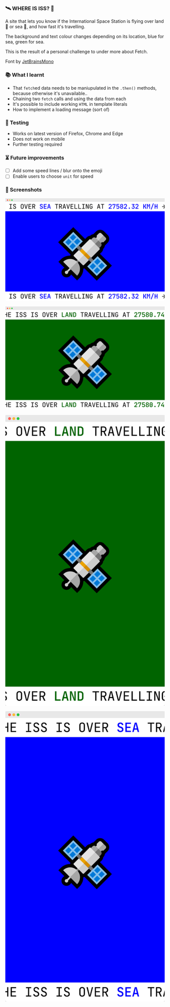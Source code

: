 ### 🛰️ WHERE IS ISS? 👀

A site that lets you know if the International Space Station is flying over land 🗻 or sea 🌊, and how fast it's travelling.

The background and text colour changes depending on its location, blue for sea, green for sea.

This is the result of a personal challenge to under more about Fetch.

Font by [JetBrainsMono](https://www.jetbrains.com/lp/mono/)

### 📚 What I learnt
- That `fetch`ed data needs to be maniupulated in the `.then()` methods, because otherwise it's unavailable.. 
- Chaining two `fetch` calls and using the data from each
- It's possible to include working `HTML` in template literals
- How to implement a loading message (sort of)

### 🦺 Testing
- Works on latest version of Firefox, Chrome and Edge
- Does not work on mobile
- Further testing required

### ⏳ Future improvements
- [ ] Add some speed lines / blur onto the emoji
- [ ] Enable users to choose `unit` for speed

### 👀 Screenshots

![Where is ISS?](images/where-is-iss-11.png)

![Where is ISS?](images/where-is-iss-21.png)

![Where is ISS?](images/where-is-iss-31.png)

![Where is ISS?](images/where-is-iss-41.png)